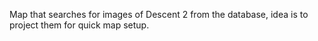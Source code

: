 Map that searches for images of Descent 2 from the database, idea is to project them for quick map setup.